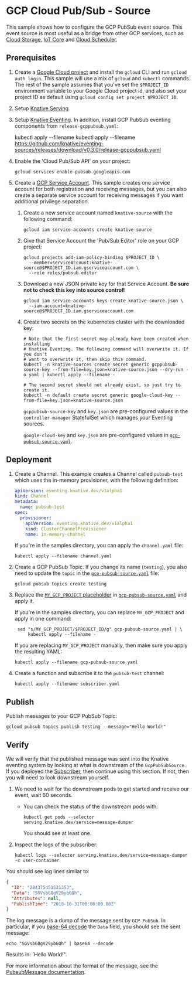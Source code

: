# GCP Cloud Pub/Sub - Source

This sample shows how to configure the GCP PubSub event source. This event
source is most useful as a bridge from other GCP services, such as
[Cloud Storage](https://cloud.google.com/storage/docs/pubsub-notifications),
[IoT Core](https://cloud.google.com/iot/docs/how-tos/devices) and
[Cloud Scheduler](https://cloud.google.com/scheduler/docs/creating#).

## Prerequisites

1. Create a
   [Google Cloud project](https://cloud.google.com/resource-manager/docs/creating-managing-projects)
   and install the `gcloud` CLI and run `gcloud auth login`. This sample will
   use a mix of `gcloud` and `kubectl` commands. The rest of the sample assumes
   that you've set the `$PROJECT_ID` environment variable to your Google Cloud
   project id, and also set your project ID as default using
   `gcloud config set project $PROJECT_ID`.

1. Setup [Knative Serving](https://github.com/knative/docs/blob/master/install)

1. Setup
   [Knative Eventing](https://github.com/knative/docs/tree/master/eventing).
   In addition, install GCP PubSub eventing components from `release-gcppubsub.yaml`:

      kubectl apply --filename kubectl apply --filename https://github.com/knative/eventing-sources/releases/download/v0.3.0/release-gcppubsub.yaml

1. Enable the 'Cloud Pub/Sub API' on your project:

   ```shell
   gcloud services enable pubsub.googleapis.com
   ```

1. Create a
   [GCP Service Account](https://console.cloud.google.com/iam-admin/serviceaccounts/project).
   This sample creates one service account for both registration and receiving
   messages, but you can also create a separate service account for receiving
   messages if you want additional privilege separation.

   1. Create a new service account named `knative-source` with the following
      command:
      ```shell
      gcloud iam service-accounts create knative-source
      ```
   1. Give that Service Account the 'Pub/Sub Editor' role on your GCP project:
      ```shell
      gcloud projects add-iam-policy-binding $PROJECT_ID \
        --member=serviceAccount:knative-source@$PROJECT_ID.iam.gserviceaccount.com \
        --role roles/pubsub.editor
      ```
   1. Download a new JSON private key for that Service Account. **Be sure not to
      check this key into source control!**
      ```shell
      gcloud iam service-accounts keys create knative-source.json \
        --iam-account=knative-source@$PROJECT_ID.iam.gserviceaccount.com
      ```
   1. Create two secrets on the kubernetes cluster with the downloaded key:

      ```shell
      # Note that the first secret may already have been created when installing
      # Knative Eventing. The following command will overwrite it. If you don't
      # want to overwrite it, then skip this command.
      kubectl -n knative-sources create secret generic gcppubsub-source-key --from-file=key.json=knative-source.json --dry-run -o yaml | kubectl apply --filename -

      # The second secret should not already exist, so just try to create it.
      kubectl -n default create secret generic google-cloud-key --from-file=key.json=knative-source.json
      ```

      `gcppubsub-source-key` and `key.json` are pre-configured values in the
      `controller-manager` StatefulSet which manages your Eventing sources.

      `google-cloud-key` and `key.json` are pre-configured values in
      [`gcp-pubsub-source.yaml`](./gcp-pubsub-source.yaml).

## Deployment

1. Create a Channel. This example creates a Channel called `pubsub-test` which
   uses the in-memory provisioner, with the following definition:

   ```yaml
   apiVersion: eventing.knative.dev/v1alpha1
   kind: Channel
   metadata:
     name: pubsub-test
   spec:
     provisioner:
       apiVersion: eventing.knative.dev/v1alpha1
       kind: ClusterChannelProvisioner
       name: in-memory-channel
   ```

   If you're in the samples directory, you can apply the `channel.yaml` file:

   ```shell
   kubectl apply --filename channel.yaml
   ```

1. Create a GCP PubSub Topic. If you change its name (`testing`), you also need
   to update the `topic` in the
   [`gcp-pubsub-source.yaml`](./gcp-pubsub-source.yaml) file:

   ```shell
   gcloud pubsub topics create testing
   ```

1. Replace the
   [`MY_GCP_PROJECT` placeholder](https://cloud.google.com/resource-manager/docs/creating-managing-projects)
   in [`gcp-pubsub-source.yaml`](./gcp-pubsub-source.yaml) and apply it.

   If you're in the samples directory, you can replace `MY_GCP_PROJECT` and
   apply in one command:

   ```shell
    sed "s/MY_GCP_PROJECT/$PROJECT_ID/g" gcp-pubsub-source.yaml | \
        kubectl apply --filename -
   ```

   If you are replacing `MY_GCP_PROJECT` manually, then make sure you apply the
   resulting YAML:

   ```shell
   kubectl apply --filename gcp-pubsub-source.yaml
   ```

1. Create a function and subscribe it to the `pubsub-test` channel:

   ```shell
   kubectl apply --filename subscriber.yaml
   ```

## Publish

Publish messages to your GCP PubSub Topic:

```shell
gcloud pubsub topics publish testing --message="Hello World!"
```

## Verify

We will verify that the published message was sent into the Knative eventing
system by looking at what is downstream of the `GcpPubSubSource`. If you
deployed the [Subscriber](#subscriber), then continue using this section. If
not, then you will need to look downstream yourself.

1. We need to wait for the downstream pods to get started and receive our event,
   wait 60 seconds.

   - You can check the status of the downstream pods with:

     ```shell
     kubectl get pods --selector serving.knative.dev/service=message-dumper
     ```

     You should see at least one.

1. Inspect the logs of the subscriber:

   ```shell
   kubectl logs --selector serving.knative.dev/service=message-dumper -c user-container
   ```

You should see log lines similar to:

```json
{
  "ID": "284375451531353",
  "Data": "SGVsbG8gV29ybGQh",
  "Attributes": null,
  "PublishTime": "2018-10-31T00:00:00.00Z"
}
```

The log message is a dump of the message sent by `GCP PubSub`. In particular, if
you [base-64 decode](https://www.base64decode.org/) the `Data` field, you should
see the sent message:

```shell
echo "SGVsbG8gV29ybGQh" | base64 --decode
```

Results in: `Hello World!".

For more information about the format of the message, see the
[PubsubMessage documentation](https://cloud.google.com/pubsub/docs/reference/rest/v1/PubsubMessage).
